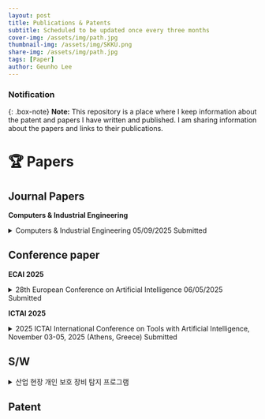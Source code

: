 ```yaml
---
layout: post
title: Publications & Patents
subtitle: Scheduled to be updated once every three months
cover-img: /assets/img/path.jpg
thumbnail-img: /assets/img/SKKU.png
share-img: /assets/img/path.jpg
tags: [Paper]
author: Geunho Lee
---
```


### Notification
{: .box-note}
**Note:** This repository is a place where I keep information about the patent and papers I have written and published. I am sharing information about the papers and links to their publications.

# 🏆 Papers

## Journal Papers

**Computers & Industrial Engineering**

<details markdown="1">
<summary> Computers & Industrial Engineering 05/09/2025  Submitted </summary>
LLM-AP: LLM-Based Anomaly Prediction with Synthetic Time-Series Data Augmentation
[Link](https://factory.skku.edu/factory/research.do?mode=view&articleNo=205913&article.offset=0&articleLimit=10&srSearchVal=%EC%9D%B4%EA%B7%BC%ED%98%B8)  
</details>

## Conference paper

**ECAI 2025**

<details markdown="1">
<summary> 28th European Conference on Artificial Intelligence 06/05/2025  Submitted </summary>
An Improved YOLOv9-Based Object Detection with Attention Mechanism for Personal Protective Equipment Monitoring in Industrial Environments
[Link](https://factory.skku.edu/factory/research.do?mode=list&article.offset=0&articleLimit=10)  
</details>

**ICTAI 2025**

<details markdown="1">
<summary> 2025 ICTAI International Conference on Tools with Artificial Intelligence, November 03-05, 2025 (Athens, Greece)  Submitted </summary>
An Improved YOLOv9-Based Object Detection with Attention Mechanism for Personal Protective Equipment Monitoring in Industrial Environments
[Link](https://factory.skku.edu/factory/research.do?mode=list&article.offset=0&articleLimit=10)  
</details>

## S/W
<details markdown="1">
<summary> 산업 현장 개인 보호 장비 탐지 프로그램 </summary>
-Title of the work(designation): 산업 현장 개인 보호 장비 탐지 프로그램  
-Inventor's name: 이근호, 정종필  
-Types of Works: 컴퓨터프로그램저작물>응용프로그램>산업용 S/W  
-Date of Creation: 2024년 04월 24일  
-Date of Registration: 2025년 4월 17일  
[Link](https://factory.skku.edu/factory/research.do?mode=view&articleNo=201843&article.offset=0&articleLimit=10&srSearchVal=%EC%9D%B4%EA%B7%BC%ED%98%B8)  
</details>

## Patent
